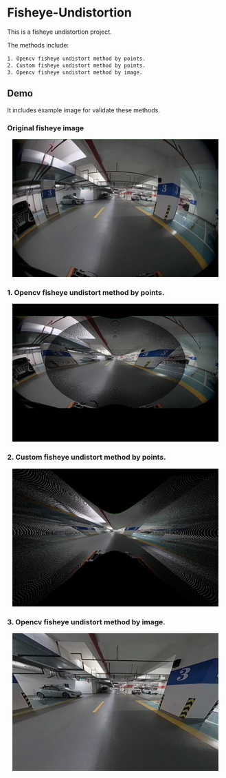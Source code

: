 # Fisheye-Undistortion
This is a fisheye undistortion project.

The methods include:

    1. Opencv fisheye undistort method by points.
    2. Custom fisheye undistort method by points.
    3. Opencv fisheye undistort method by image.

## Demo
It includes example image for validate these methods.

### Original fisheye image

<!-- ![original_fisheye_image](exp/demo_imgs/ori_fisheye_img.jpg "original_fisheye_image") -->
<div align=center>
<img src="exp/demo_imgs/ori_fisheye_img.jpg" width="480" height="320" />
</div>

### 1. Opencv fisheye undistort method by points.
<div align=center>
<img src="exp/results/opencv_undistort.jpg" width="480" height="320" />
</div>

### 2. Custom fisheye undistort method by points.
<div align=center>
<img src="exp/results/self_undistort.jpg" width="480" height="320" />
</div>

### 3. Opencv fisheye undistort method by image.
<div align=center>
<img src="exp/results/opencv_undistort_by_img.jpg" width="480" height="320" />
</div>